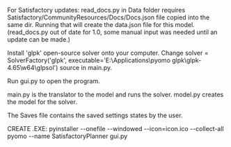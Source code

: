 For Satisfactory updates:
read_docs.py in Data folder requires Satisfactory/CommunityResources/Docs/Docs.json file copied into the same dir.  Running that will create the data.json file for this model.  (read_docs.py out of date for 1.0, some manual input was needed until an update can be made.)

Install 'glpk' open-source solver onto your computer.
Change solver = SolverFactory('glpk', executable='E:\\Applications\\pyomo glpk\\glpk-4.65\\w64\\glpsol') source in main.py.

Run gui.py to open the program.

main.py is the translator to the model and runs the solver.
model.py creates the model for the solver.

The Saves file contains the saved settings states by the user.

CREATE .EXE:
pyinstaller --onefile --windowed --icon=icon.ico --collect-all pyomo --name SatisfactoryPlanner gui.py

